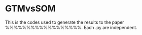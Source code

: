 # GTMvsSOM

This is the codes used to generate the results to the paper %%%%%%%%%%%%%%%%%%. Each .py are independent.


